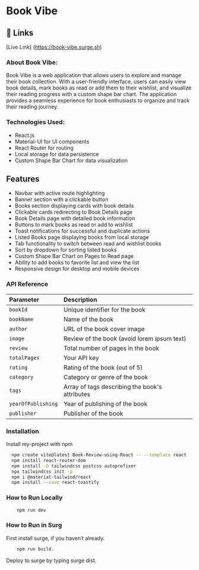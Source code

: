 
# Book Vibe
## 🔗 Links
[Live Link] (https://book-vibe.surge.sh)

### About Book Vibe:
Book Vibe is a web application that allows users to explore and manage their book collection. With a user-friendly interface, users can easily view book details, mark books as read or add them to their wishlist, and visualize their reading progress with a custom shape bar chart. The application provides a seamless experience for book enthusiasts to organize and track their reading journey.

### Technologies Used:
- React.js
- Material-UI for UI components
- React Router for routing
- Local storage for data persistence
- Custom Shape Bar Chart for data visualization


## Features

- Navbar with active route highlighting
- Banner section with a clickable button
- Books section displaying cards with book details
- Clickable cards redirecting to Book Details page
- Book Details page with detailed book information
- Buttons to mark books as read or add to wishlist
- Toast notifications for successful and duplicate actions
- Listed Books page displaying books from local storage
- Tab functionality to switch between read and wishlist books
- Sort by dropdown for sorting listed books
- Custom Shape Bar Chart on Pages to Read page
- Ability to add books to favorite list and view the list
- Responsive design for desktop and mobile devices


### API Reference


| Parameter  | Description                |
| :--------  | :------------------------- |
| `bookId`  | Unique identifier for the book |
| `bookName`  |  Name of the book |
| `author`  |  URL of the book cover image |
| `image`  | Review of the book (avoid lorem ipsum text) |
| `review`  |  Total number of pages in the book |
| `totalPages`  | Your API key |
| `rating`  | Rating of the book (out of 5) |
| `category`  | Category or genre of the book |
| `tags`  | Array of tags describing the book's attributes |
| `yearOfPublishing`  |  Year of publishing of the book |
| `publisher`  | Publisher of the book |





### Installation

Install my-project with npm

```bash
  npm create vite@latest Book-Review-using-React -- --template react
  npm install react-router-dom
  npm install -D tailwindcss postcss autoprefixer
  npx tailwindcss init -p
  npm i @material-tailwind/react
  npm install --save react-toastify
```
### How to Run Locally
```bash
    npm run dev
```
### How to Run in Surg

First install surge, if you haven’t already.
```bash
    npm run build.
```
Deploy to surge by typing surge dist.





